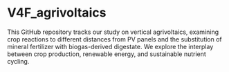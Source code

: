 # V4F_agrivoltaics
This GitHub repository tracks our study on vertical agrivoltaics, examining crop reactions to different distances from PV panels and the substitution of mineral fertilizer with biogas-derived digestate. We explore the interplay between crop production, renewable energy, and sustainable nutrient cycling.
